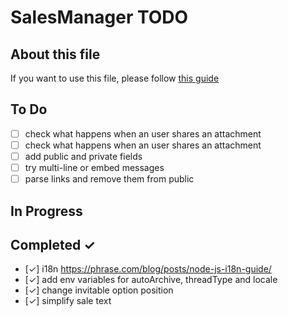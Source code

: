 # SalesManager TODO

## About this file
If you want to use this file, please follow [this guide](https://github.com/todomd/todo.md)

## To Do
  - [ ] check what happens when an user shares an attachment
  - [ ] check what happens when an user shares an attachment
  - [ ] add public and private fields
  - [ ] try multi-line or embed messages
  - [ ] parse links and remove them from public

## In Progress

## Completed ✓
  - [✓] i18n https://phrase.com/blog/posts/node-js-i18n-guide/
  - [✓] add env variables for autoArchive, threadType and locale
  - [✓] change invitable option position
  - [✓] simplify sale text
  